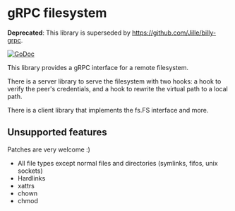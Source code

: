 # gRPC filesystem

**Deprecated**: This library is superseded by https://github.com/Jille/billy-grpc.

[![GoDoc](https://godoc.org/github.com/Jille/grpc-filesystem?status.svg)](https://godoc.org/github.com/Jille/grpc-filesystem)

This library provides a gRPC interface for a remote filesystem.

There is a server library to serve the filesystem with two hooks: a hook to verify the peer's credentials, and a hook to rewrite the virtual path to a local path.

There is a client library that implements the fs.FS interface and more.

## Unsupported features

Patches are very welcome :)

* All file types except normal files and directories (symlinks, fifos, unix sockets)
* Hardlinks
* xattrs
* chown
* chmod
